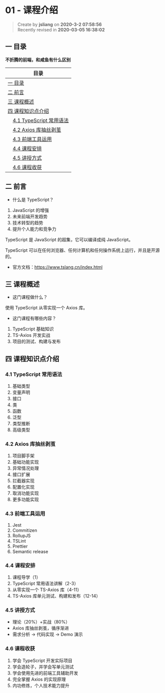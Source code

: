 01 - 课程介绍
===

> Create by **jsliang** on **2020-3-2 07:58:56**  
> Recently revised in **2020-03-05 16:38:02**

## 一 目录

**不折腾的前端，和咸鱼有什么区别**

| 目录 |
| --- | 
| [一 目录](#chapter-one) | 
| [二 前言](#chapter-two) |
| [三 课程概述](#chapter-three) |
| [四 课程知识点介绍](#chapter-four) |
| &emsp;[4.1 TypeScript 常用语法](#chapter-four-one) |
| &emsp;[4.2 Axios 库抽丝剥茧](#chapter-four-two) |
| &emsp;[4.3 前端工具运用](#chapter-four-three) |
| &emsp;[4.4 课程安排](#chapter-four-four) |
| &emsp;[4.5 讲授方式](#chapter-four-five) |
| &emsp;[4.6 课程收获](#chapter-four-six) |

## 二 前言



* 什么是 TypeScript？

1. JavaScript 的增强
2. 未来前端开发趋势
3. 技术转型的趋势
4. 提升个人能力和竞争力

TypeScript 是 JavaScript 的超集，它可以编译成纯 JavaScript。

TypeScript 可以在任何浏览器、任何计算机和任何操作系统上运行，并且是开源的。

* 官方文档：https://www.tslang.cn/index.html

## 三 课程概述



* 这门课程做什么？

使用 TypeScript 从零实现一个 Axios 库。

* 这门课程有哪些内容？

1. TypeScript 基础知识
2. TS-Axios 开发实战
3. 项目的测试、构建与发布

## 四 课程知识点介绍



### 4.1 TypeScript 常用语法



1. 基础类型
2. 变量声明
3. 接口
4. 类
5. 函数
6. 泛型
7. 类型推断
8. 高级类型

### 4.2 Axios 库抽丝剥茧



1. 项目脚手架
2. 基础功能实现
3. 异常情况处理
4. 接口扩展
5. 拦截器实现
6. 配置化实现
7. 取消功能实现
8. 更多功能实现

### 4.3 前端工具运用



1. Jest
2. Commitizen
3. RollupJS
4. TSLint
5. Prettier
6. Semantic release

### 4.4 课程安排



1. 课程导学（1）
2. TypeScript 常用语法讲解（2-3）
3. 从零实现一个 TS-Axios 库（4-11）
4. TS-Axios 库单元测试、构建和发布（12-14）

### 4.5 讲授方式



* 理论（20%）+实战（80%）
* Axios 库抽丝剥茧，循序渐进
* 需求分析 -> 代码实现 -> Demo 演示

### 4.6 课程收获



1. 学会 TypeScript 开发实际项目
2. 学会造轮子，并学会写单元测试
3. 学会使用先进的前端工具辅助开发
4. 完全掌握 Axios 的实现原理
5. 内功修炼，个人技术能力提升


